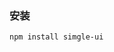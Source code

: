 ### 安装

```
npm install simgle-ui
```

<script setup>
import useCompStore from '../store/copname.js'
import { onMounted } from 'vue'
const compStore =useCompStore()

onMounted(()=>{
  compStore.updateName('')
})

</script>
